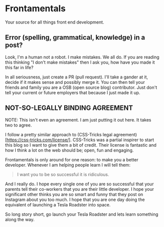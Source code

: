 # Frontamentals

Your source for all things front end development.

## Error (spelling, grammatical, knowledge) in a post?

Look, I'm a human not a robot. I make mistakes. We all do. If you are reading this thinking "I don't make mistakes" then I ask you, how have you made it this far in life?

In all seriousness, just create a PR (pull request). I'll take a gander at it, decide if it makes sense and possibly merge it. You can then tell your friends and family you are a OSB (open source blog) contributor. Just don't tell your current or future employers that because I just made it up.

## NOT-SO-LEGALLY BINDING AGREEMENT

NOTE: This isn't even an agreement. I am just putting it out here. It takes two to agree.

I follow a pretty similar approach to (CSS-Tricks legal agreement)[https://css-tricks.com/license/]. CSS-Tricks was a partial inspirer to start this blog so I want to give them a bit of credit. Their license is fantastic and how I think a lot on the web should be; open, fun and engaging.

Frontamentals is only around for one reason: to make you a better developer. Whenever I am helping people learn I will tell them:

> I want you to be so successful it is ridiculous.

And I really do. I hope every single one of you are so successful that your parents tell their co-workers that you are their little developer. I hope your significant other thinks you are so smart and funny that they post on Instagram about you too much. I hope that you are one day doing the equivalent of launching a Tesla Roadster into space.

So long story short, go launch your Tesla Roadster and lets learn something along the way.




